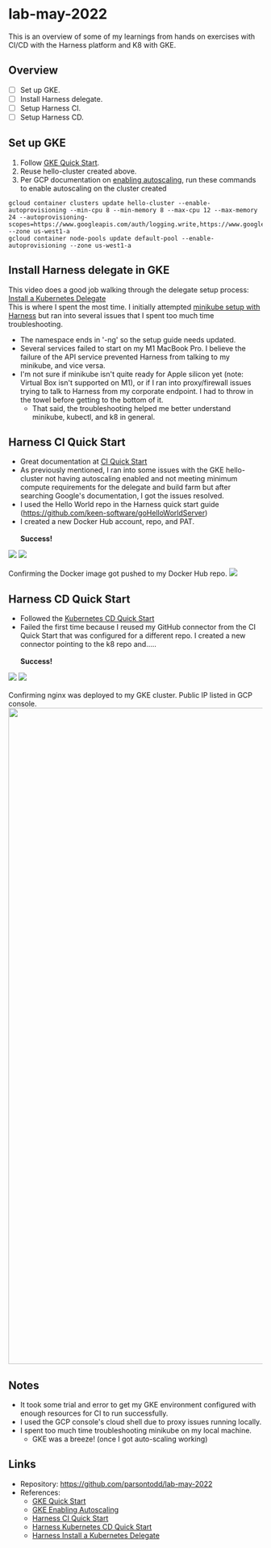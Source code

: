 # lab-may-2022


This is an overview of some of my learnings from hands on exercises with CI/CD with the Harness platform and K8 with GKE.

## Overview
- [ ] Set up GKE.
- [ ] Install Harness delegate.
- [ ] Setup Harness CI.
- [ ] Setup Harness CD.

## Set up GKE
1. Follow [GKE Quick Start](https://cloud.google.com/kubernetes-engine/docs/deploy-app-cluster#standard).
2. Reuse hello-cluster created above. 
3. Per GCP documentation on [enabling autoscaling](https://cloud.google.com/kubernetes-engine/docs/how-to/cluster-autoscaler), run these commands to enable autoscaling on the cluster created
```
gcloud container clusters update hello-cluster --enable-autoprovisioning --min-cpu 8 --min-memory 8 --max-cpu 12 --max-memory 24 --autoprovisioning-scopes=https://www.googleapis.com/auth/logging.write,https://www.googleapis.com/auth/monitoring,https://www.googleapis.com/auth/devstorage.read_only --zone us-west1-a
gcloud container node-pools update default-pool --enable-autoprovisioning --zone us-west1-a
```

## Install Harness delegate in GKE
This video does a good job walking through the delegate setup process: [Install a Kubernetes Delegate](https://ngdocs.harness.io/article/f9bd10b3nj-install-a-kubernetes-delegate#sort=relevanc)<br>
This is where I spent the most time. I initially attempted [minikube setup with Harness](https://community.harness.io/t/minikube-setup-with-harness/22) but ran into several issues that I spent too much time troubleshooting.
* The namespace ends in '-ng' so the setup guide needs updated.
* Several services failed to start on my M1 MacBook Pro. I believe the failure of the API service prevented Harness from talking to my minikube, and vice versa.
* I'm not sure if minikube isn't quite ready for Apple silicon yet (note: Virtual Box isn't supported on M1), or if I ran into proxy/firewall issues trying to talk to Harness from my corporate endpoint. I had to throw in the towel before getting to the bottom of it. 
  * That said, the troubleshooting helped me better understand minikube, kubectl, and k8 in general. 
  
## Harness CI Quick Start
* Great documentation at [CI Quick Start](https://ngdocs.harness.io/article/x0d77ktjw8-ci-pipeline-quickstart)
* As previously mentioned, I ran into some issues with the GKE hello-cluster not having autoscaling enabled and not meeting minimum compute requirements for the delegate and build farm but after searching Google's documentation, I got the issues resolved.
* I used the Hello World repo in the Harness quick start guide (https://github.com/keen-software/goHelloWorldServer)
* I created a new Docker Hub account, repo, and PAT.<br><br>
**Success!**
<img src="images/ci-console.png">
<img src="images/ci-dashboard.png">
<br><br>
Confirming the Docker image got pushed to my Docker Hub repo.
<img src="images/docker.png">

## Harness CD Quick Start
* Followed the [Kubernetes CD Quick Start](https://ngdocs.harness.io/article/knunou9j30-kubernetes-cd-quickstart)
* Failed the first time because I reused my GitHub connector from the CI Quick Start that was configured for a different repo. I created a new connector pointing to the k8 repo and.....<br><br>
**Success!**
<img src="images/cd-console.png">
<img src="images/cd-dashboard.png">
<br><br>
Confirming nginx was deployed to my GKE cluster. Public IP listed in GCP console.
<img src="images/nginx.png" width=600 height=1300>

## Notes
* It took some trial and error to get my GKE environment configured with enough resources for CI to run successfully. 
* I used the GCP console's cloud shell due to proxy issues running locally.
* I spent too much time troubleshooting minikube on my local machine.
  * GKE was a breeze! (once I got auto-scaling working)
  
## Links
- Repository: https://github.com/parsontodd/lab-may-2022
- References:
  - [GKE Quick Start](https://cloud.google.com/kubernetes-engine/docs/deploy-app-cluster#standard)
  - [GKE Enabling Autoscaling](https://cloud.google.com/kubernetes-engine/docs/how-to/cluster-autoscaler)
  - [Harness CI Quick Start](https://ngdocs.harness.io/article/x0d77ktjw8-ci-pipeline-quickstart)
  - [Harness Kubernetes CD Quick Start](https://ngdocs.harness.io/article/knunou9j30-kubernetes-cd-quickstart)
  - [Harness Install a Kubernetes Delegate](https://ngdocs.harness.io/article/f9bd10b3nj-install-a-kubernetes-delegate#sort=relevanc)


